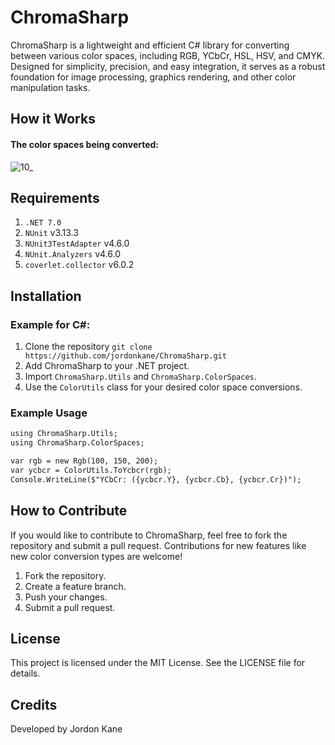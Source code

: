 # ChromaSharp
ChromaSharp is a lightweight and efficient C# library for converting between various color spaces, including RGB, YCbCr, HSL, HSV, and CMYK. Designed for simplicity, precision, and easy integration, it serves as a robust foundation for image processing, graphics rendering, and other color manipulation tasks.

## How it Works
#### The color spaces being converted:
![10_](https://github.com/user-attachments/assets/9034a350-47dc-4906-bc84-4ed2c3d882f4)

## Requirements
1. `.NET 7.0`
2. `NUnit` v3.13.3
3. `NUnit3TestAdapter` v4.6.0
4. `NUnit.Analyzers` v4.6.0
5. `coverlet.collector` v6.0.2

## Installation

### Example for C#:
1. Clone the repository
``` git clone https://github.com/jordonkane/ChromaSharp.git ```
2. Add ChromaSharp to your .NET project.
3. Import `ChromaSharp.Utils` and `ChromaSharp.ColorSpaces`.
4. Use the `ColorUtils` class for your desired color space conversions.

### Example Usage
```markdown
using ChromaSharp.Utils;
using ChromaSharp.ColorSpaces;

var rgb = new Rgb(100, 150, 200);
var ycbcr = ColorUtils.ToYcbcr(rgb);
Console.WriteLine($"YCbCr: ({ycbcr.Y}, {ycbcr.Cb}, {ycbcr.Cr})");
```

## How to Contribute
If you would like to contribute to ChromaSharp, feel free to fork the repository and submit a pull request. Contributions for new features like new color conversion types are welcome!
1. Fork the repository.
2. Create a feature branch.
3. Push your changes.
4. Submit a pull request.

## License
This project is licensed under the MIT License. See the LICENSE file for details.

## Credits
Developed by Jordon Kane
